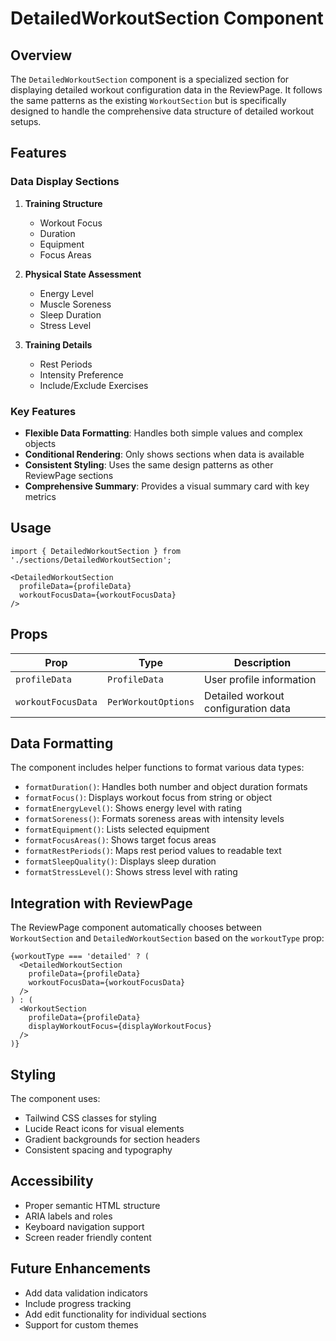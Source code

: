 # DetailedWorkoutSection Component

## Overview

The `DetailedWorkoutSection` component is a specialized section for displaying detailed workout configuration data in the ReviewPage. It follows the same patterns as the existing `WorkoutSection` but is specifically designed to handle the comprehensive data structure of detailed workout setups.

## Features

### Data Display Sections

1. **Training Structure**
   - Workout Focus
   - Duration
   - Equipment
   - Focus Areas

2. **Physical State Assessment**
   - Energy Level
   - Muscle Soreness
   - Sleep Duration
   - Stress Level

3. **Training Details**
   - Rest Periods
   - Intensity Preference
   - Include/Exclude Exercises

### Key Features

- **Flexible Data Formatting**: Handles both simple values and complex objects
- **Conditional Rendering**: Only shows sections when data is available
- **Consistent Styling**: Uses the same design patterns as other ReviewPage sections
- **Comprehensive Summary**: Provides a visual summary card with key metrics

## Usage

```tsx
import { DetailedWorkoutSection } from './sections/DetailedWorkoutSection';

<DetailedWorkoutSection 
  profileData={profileData}
  workoutFocusData={workoutFocusData}
/>
```

## Props

| Prop | Type | Description |
|------|------|-------------|
| `profileData` | `ProfileData` | User profile information |
| `workoutFocusData` | `PerWorkoutOptions` | Detailed workout configuration data |

## Data Formatting

The component includes helper functions to format various data types:

- `formatDuration()`: Handles both number and object duration formats
- `formatFocus()`: Displays workout focus from string or object
- `formatEnergyLevel()`: Shows energy level with rating
- `formatSoreness()`: Formats soreness areas with intensity levels
- `formatEquipment()`: Lists selected equipment
- `formatFocusAreas()`: Shows target focus areas
- `formatRestPeriods()`: Maps rest period values to readable text
- `formatSleepQuality()`: Displays sleep duration
- `formatStressLevel()`: Shows stress level with rating

## Integration with ReviewPage

The ReviewPage component automatically chooses between `WorkoutSection` and `DetailedWorkoutSection` based on the `workoutType` prop:

```tsx
{workoutType === 'detailed' ? (
  <DetailedWorkoutSection 
    profileData={profileData}
    workoutFocusData={workoutFocusData}
  />
) : (
  <WorkoutSection 
    profileData={profileData}
    displayWorkoutFocus={displayWorkoutFocus}
  />
)}
```

## Styling

The component uses:
- Tailwind CSS classes for styling
- Lucide React icons for visual elements
- Gradient backgrounds for section headers
- Consistent spacing and typography

## Accessibility

- Proper semantic HTML structure
- ARIA labels and roles
- Keyboard navigation support
- Screen reader friendly content

## Future Enhancements

- Add data validation indicators
- Include progress tracking
- Add edit functionality for individual sections
- Support for custom themes 